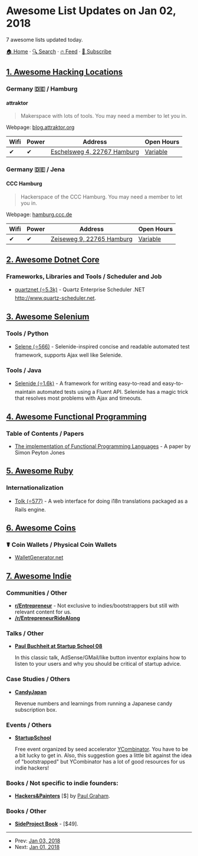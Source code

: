 # Awesome List Updates on Jan 02, 2018

7 awesome lists updated today.

[🏠 Home](/README.md) · [🔍 Search](https://test.trackawesomelist.com/search/) · [🔥 Feed](https://test.trackawesomelist.com/feed.xml) · [📮 Subscribe](https://trackawesomelist.us17.list-manage.com/subscribe?u=d2f0117aa829c83a63ec63c2f&id=36a103854c)



## [1. Awesome Hacking Locations](/content/daviddias/awesome-hacking-locations/README.md)

### Germany 🇩🇪 / Hamburg

#### attraktor

> Makerspace with lots of tools. You may need a member to let you in.

Webpage: [blog.attraktor.org](https://blog.attraktor.org/)

| Wifi | Power | Address                                                         | Open Hours                                             |
| ---- | ----- | --------------------------------------------------------------- | ------------------------------------------------------ |
| ✔    | ✔     | [Eschelsweg 4, 22767 Hamburg](https://goo.gl/maps/hYt8h5hKfgF2) | [Variable](https://blog.attraktor.org/tuerstatus-faq/) |

### Germany 🇩🇪 / Jena

#### CCC Hamburg

> Hackerspace of the CCC Hamburg. You may need a member to let you in.

Webpage: [hamburg.ccc.de](https://www.hamburg.ccc.de/)

| Wifi | Power | Address                                                      | Open Hours                                       |
| ---- | ----- | ------------------------------------------------------------ | ------------------------------------------------ |
| ✔    | ✔     | [Zeiseweg 9, 22765 Hamburg](https://goo.gl/maps/kBtfZNjEfjv) | [Variable](https://wiki.hamburg.ccc.de/Calendar) |

## [2. Awesome Dotnet Core](/content/thangchung/awesome-dotnet-core/README.md)

### Frameworks, Libraries and Tools / Scheduler and Job

*   [quartznet (⭐5.3k)](https://github.com/quartznet/quartznet/) - Quartz Enterprise Scheduler .NET <http://www.quartz-scheduler.net>.

## [3. Awesome Selenium](/content/christian-bromann/awesome-selenium/README.md)

### Tools / Python

*   [Selene (⭐566)](https://github.com/yashaka/selene) - Selenide-inspired concise and readable automated test framework, supports Ajax well like Selenide.

### Tools / Java

*   [Selenide (⭐1.6k)](https://github.com/codeborne/selenide) - A framework for writing easy-to-read and easy-to-maintain automated tests using a Fluent API. Selenide has a magic trick that resolves most problems with Ajax and timeouts.

## [4. Awesome Functional Programming](/content/lucasviola/awesome-functional-programming/README.md)

### Table of Contents / Papers

*   [The implementation of Functional Programming Languages](http://research.microsoft.com/en-us/um/people/simonpj/papers/slpj-book-1987/start.htm) - A paper by Simon Peyton Jones

## [5. Awesome Ruby](/content/markets/awesome-ruby/README.md)

### Internationalization

*   [Tolk (⭐577)](https://github.com/tolk/tolk) - A web interface for doing i18n translations packaged as a Rails engine.

## [6. Awesome Coins](/content/Zheaoli/awesome-coins/README.md)

### ☤ Coin Wallets / Physical Coin Wallets

*   [WalletGenerator.net](https://walletgenerator.net)

## [7. Awesome Indie](/content/mezod/awesome-indie/README.md)

### Communities / Other

*   **[r/Entrepreneur](https://www.reddit.com/r/Entrepreneur/)** - Not exclusive to indies/bootstrappers but still with relevant content for us.
*   **[/r/EntrepreneurRideAlong](https://www.reddit.com/r/EntrepreneurRideAlong/)**

### Talks / Other

*   **[Paul Buchheit at Startup School 08](https://www.youtube.com/watch?v=EZxP0i9ah8E)**

    In this classic talk, AdSense/GMail/like button inventor explains how to listen to your users and why you should be critical of startup advice.

### Case Studies / Others

*   **[CandyJapan](https://www.candyjapan.com/behind-the-scenes)**

    Revenue numbers and learnings from running a Japanese candy subscription box.

### Events / Others

*   **[StartupSchool](https://www.startupschool.org/)**

    Free event organized by seed accelerator [YCombinator](http://www.ycombinator.com/). You have to be a bit lucky to get in. Also, this suggestion goes a little bit against the idea of "bootstrapped" but YCombinator has a lot of good resources for us indie hackers!

### Books / Not specific to indie founders:

*   **[Hackers\&Painters](http://www.paulgraham.com/hackpaint.html)** \[$] by [Paul Graham](http://www.paulgraham.com/).

### Books / Other

*   **[SideProject Book](http://www.sideprojectbook.com/)** - \[$49].

---

- Prev: [Jan 03, 2018](/content/2018/01/03/README.md)
- Next: [Jan 01, 2018](/content/2018/01/01/README.md)
